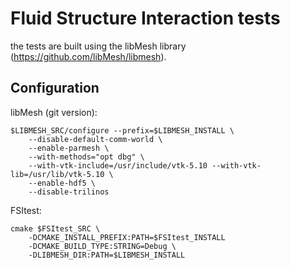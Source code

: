 Fluid Structure Interaction tests
=================================

the tests are built using the libMesh library (https://github.com/libMesh/libmesh).

Configuration
-------------

libMesh (git version):
````
$LIBMESH_SRC/configure --prefix=$LIBMESH_INSTALL \
    --disable-default-comm-world \
    --enable-parmesh \
    --with-methods="opt dbg" \
    --with-vtk-include=/usr/include/vtk-5.10 --with-vtk-lib=/usr/lib/vtk-5.10 \
    --enable-hdf5 \
    --disable-trilinos
````

FSItest:
````
cmake $FSItest_SRC \
    -DCMAKE_INSTALL_PREFIX:PATH=$FSItest_INSTALL
    -DCMAKE_BUILD_TYPE:STRING=Debug \
    -DLIBMESH_DIR:PATH=$LIBMESH_INSTALL
````
